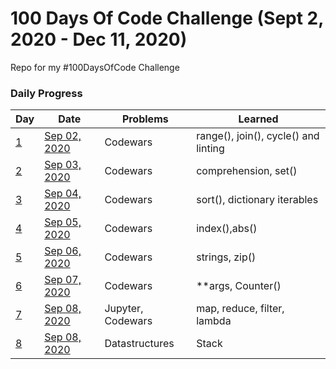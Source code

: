 # 100 Days Of Code Challenge (Sept 2, 2020 - Dec 11, 2020)
Repo for my #100DaysOfCode Challenge

### Daily Progress 
| Day | Date | Problems | Learned |
| --- | --- | --- | --- |
| [1](https://github.com/gauthamp10/100DaysOfCode/tree/master/Day%201) | [Sep 02, 2020](https://github.com/gauthamp10/100DaysOfCode/blob/master/Day%201/README.md) | Codewars | range(), join(), cycle() and linting |
| [2](https://github.com/gauthamp10/100DaysOfCode/tree/master/Day%202) | [Sep 03, 2020](https://github.com/gauthamp10/100DaysOfCode/blob/master/Day%202/README.md) | Codewars | comprehension, set() |
| [3](https://github.com/gauthamp10/100DaysOfCode/tree/master/Day%203) | [Sep 04, 2020](https://github.com/gauthamp10/100DaysOfCode/blob/master/Day%203/README.md) | Codewars | sort(), dictionary iterables |
| [4](https://github.com/gauthamp10/100DaysOfCode/tree/master/Day%204) | [Sep 05, 2020](https://github.com/gauthamp10/100DaysOfCode/blob/master/Day%204/README.md) | Codewars | index(),abs() |
| [5](https://github.com/gauthamp10/100DaysOfCode/tree/master/Day%205) | [Sep 06, 2020](https://github.com/gauthamp10/100DaysOfCode/blob/master/Day%205/README.md) | Codewars | strings, zip() |
| [6](https://github.com/gauthamp10/100DaysOfCode/tree/master/Day%206) | [Sep 07, 2020](https://github.com/gauthamp10/100DaysOfCode/blob/master/Day%206/README.md) | Codewars | **args, Counter() |
| [7](https://github.com/gauthamp10/100DaysOfCode/tree/master/Day%207) | [Sep 08, 2020](https://github.com/gauthamp10/100DaysOfCode/blob/master/Day%207/README.md) | Jupyter, Codewars | map, reduce, filter, lambda |
| [8](https://github.com/gauthamp10/100DaysOfCode/tree/master/Day%208) | [Sep 08, 2020](https://github.com/gauthamp10/100DaysOfCode/blob/master/Day%208/README.md) | Datastructures | Stack |